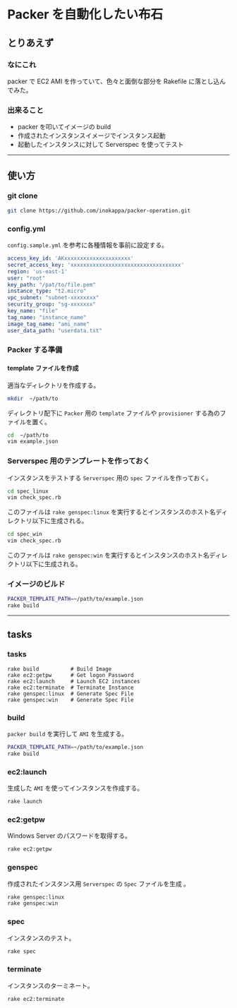# Packer を自動化したい布石

## とりあえず

### なにこれ

packer で EC2 AMI を作っていて、色々と面倒な部分を Rakefile に落とし込んでみた。

### 出来ること

- packer を叩いてイメージの build
- 作成されたインスタンスイメージでインスタンス起動
- 起動したインスタンスに対して Serverspec を使ってテスト

***

## 使い方

### git clone

```sh
git clone https://github.com/inokappa/packer-operation.git
```

### config.yml

`config.sample.yml` を参考に各種情報を事前に設定する。

```yaml
access_key_id: 'AKxxxxxxxxxxxxxxxxxxxxx'
secret_access_key: 'xxxxxxxxxxxxxxxxxxxxxxxxxxxxxxxxxxx'
region: 'us-east-1'
user: "root"
key_path: "/pat/to/file.pem"
instance_type: "t2.micro"
vpc_subnet: "subnet-xxxxxxxx"
security_group: "sg-xxxxxxx"
key_name: "file"
tag_name: "instance_name"
image_tag_name: "ami_name"
user_data_path: "userdata.txt"
```

### Packer する準備

#### template ファイルを作成

適当なディレクトリを作成する。

```sh
mkdir  ~/path/to
```

ディレクトリ配下に `Packer` 用の `template` ファイルや `provisioner` する為のファイルを置く。

```sh
cd  ~/path/to
vim example.json
```

### Serverspec 用のテンプレートを作っておく

インスタンスをテストする `Serverspec` 用の `spec` ファイルを作っておく。

```sh
cd spec_linux
vim check_spec.rb
```

このファイルは `rake genspec:linux` を実行するとインスタンスのホスト名ディレクトリ以下に生成される。

```sh
cd spec_win
vim check_spec.rb
```

このファイルは `rake genspec:win` を実行するとインスタンスのホスト名ディレクトリ以下に生成される。

### イメージのビルド

```sh
PACKER_TEMPLATE_PATH=~/path/to/example.json
rake build
```

***

## tasks

### tasks

~~~~
rake build          # Build Image
rake ec2:getpw      # Get logon Password
rake ec2:launch     # Launch EC2 instances
rake ec2:terminate  # Terminate Instance
rake genspec:linux  # Generate Spec File
rake genspec:win    # Generate Spec File
~~~~

### build

`packer build`  を実行して `AMI` を生成する。

```sh
PACKER_TEMPLATE_PATH=~/path/to/example.json
rake build
```

### ec2:launch

生成した `AMI` を使ってインスタンスを作成する。

```sh
rake launch
```

### ec2:getpw

Windows Server のパスワードを取得する。

```sh
rake ec2:getpw
```

### genspec

作成されたインスタンス用 `Serverspec` の `Spec` ファイルを生成 。

```sh
rake genspec:linux
rake genspec:win
```

### spec

インスタンスのテスト。

```sh
rake spec
```

### terminate

インスタンスのターミネート。

```sh
rake ec2:terminate
```

